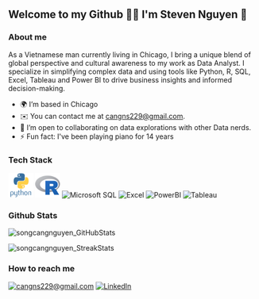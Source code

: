 ## Welcome to my Github :man_technologist: **I'm Steven Nguyen** 👋
### About me
As a Vietnamese man currently living in Chicago, I bring a unique blend of global perspective and cultural awareness to my work as Data Analyst. I specialize in simplifying complex data and using tools like Python, R, SQL, Excel, Tableau and Power BI to drive business insights and informed decision-making.
- 🌍 I’m based in Chicago
- ✉️ You can contact me at cangns229@gmail.com.
- 👯 I’m open to collaborating on data explorations with other Data nerds.
- ⚡ Fun fact: I've been playing piano for 14 years
### Tech Stack

<img src="https://github.com/devicons/devicon/blob/master/icons/python/python-original-wordmark.svg" alt="Python" width="50" height="50"/> <img src="https://github.com/devicons/devicon/blob/master/icons/r/r-original.svg" alt="R" width="50" height="50"/>   <img src="https://cdn.worldvectorlogo.com/logos/postgresql.svg" alt="Microsoft SQL" width="50" height="50" />  <img src="https://github.com/sempostma/office365-icons/blob/master/png/256/excel.png" alt="Excel" width="50" height="50"/> <img src="https://github.com/microsoft/PowerBI-Icons/blob/main/PNG/Power-BI.png" alt="PowerBI" width="50" height="50"/>  <img src="https://cdn.worldvectorlogo.com/logos/tableau-software.svg" alt="Tableau" width="50" height="50"/>

### Github Stats
<p align="left"> <img src="https://github-readme-stats.vercel.app/api?username=songcangnguyen&show_icons=true" alt="songcangnguyen_GitHubStats" />
<p align="left"><img src="https://github-readme-streak-stats.herokuapp.com/?user=songcangnguyen&layout=compact" alt="songcangnguyen_StreakStats" /></p>

### How to reach me 
<a href="mailto:cangns229@gmail.com">![cangns229@gmail.com](https://img.shields.io/badge/Gmail-D14836?style=for-the-badge&logo=gmail&logoColor=white)</a>  <a href="https://www.linkedin.com/in/songcangn/">![LinkedIn](https://img.shields.io/badge/LinkedIn-0077B5?style=for-the-badge&logo=linkedin&logoColor=white)</a>





